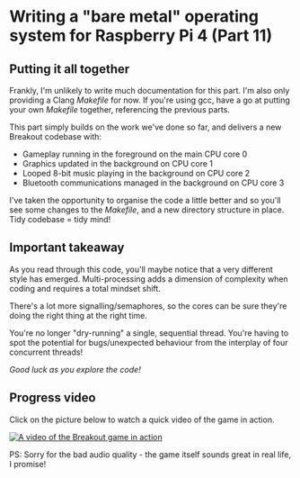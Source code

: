 Writing a "bare metal" operating system for Raspberry Pi 4 (Part 11)
====================================================================

Putting it all together
-----------------------
Frankly, I'm unlikely to write much documentation for this part. I'm also only providing a Clang _Makefile_ for now. If you're using gcc, have a go at putting your own _Makefile_ together, referencing the previous parts.

This part simply builds on the work we've done so far, and delivers a new Breakout codebase with:

 * Gameplay running in the foreground on the main CPU core 0
 * Graphics updated in the background on CPU core 1
 * Looped 8-bit music playing in the background on CPU core 2
 * Bluetooth communications managed in the background on CPU core 3

I've taken the opportunity to organise the code a little better and so you'll see some changes to the _Makefile_, and a new directory structure in place. Tidy codebase = tidy mind!

Important takeaway
------------------
As you read through this code, you'll maybe notice that a very different style has emerged. Multi-processing adds a dimension of complexity when coding and requires a total mindset shift.

There's a lot more signalling/semaphores, so the cores can be sure they're doing the right thing at the right time.

You're no longer "dry-running" a single, sequential thread. You're having to spot the potential for bugs/unexpected behaviour from the interplay of four concurrent threads!

_Good luck as you explore the code!_

Progress video
--------------
Click on the picture below to watch a quick video of the game in action.

[![A video of the Breakout game in action](https://img.youtube.com/vi/W6fE2q_1voM/0.jpg)](https://www.youtube.com/watch?v=W6fE2q_1voM)

PS: Sorry for the bad audio quality - the game itself sounds great in real life, I promise!

